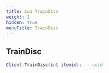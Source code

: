 ```yaml
---
title: Lua TrainDisc
weight: 1
hidden: true
menuTitle: TrainDisc
---
```

## TrainDisc
```lua
Client:TrainDisc(int itemid); -- void
```